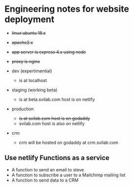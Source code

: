 # Engineering notes for website deployment

- ~~linux ubuntu 18.x~~
- ~~apache2.x~~
- ~~app server is express 4.x using node~~
- ~~proxy is nginx~~

- dev (expertimential)
  - is at localhost
- staging (working beta)
  - is at beta.svilab.com host is on netlify
- production

  - ~~is at svilab.com host is on godaddy~~
  - svilab.com host is also on netlify

- crm
  - crm will be hosted on godaddy at crm.svilab.com

## Use netlify Functions as a service

- A function to send an email to steve
- A function to subscribe a user to a Mailchimp mailing list
- A function to send data to a CRM
